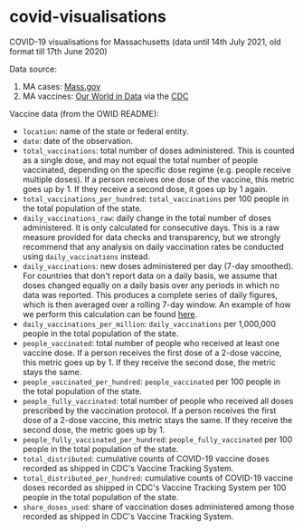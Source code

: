 # covid-visualisations
COVID-19 visualisations for Massachusetts (data until 14th July 2021, old format till 17th June 2020)

Data source: 

1. MA cases: [Mass.gov](https://www.mass.gov/info-details/covid-19-response-reporting#covid-19-daily-dashboard-)
2. MA vaccines: [Our World in Data](https://github.com/owid/covid-19-data/tree/master/public/data/vaccinations) via the [CDC](https://covid.cdc.gov/covid-data-tracker/#vaccinations)

Vaccine data (from the OWID README):

* `location`: name of the state or federal entity.
* `date`: date of the observation.
* `total_vaccinations`: total number of doses administered. This is counted as a single dose, and may not equal the total number of people vaccinated, depending on the specific dose regime (e.g. people receive multiple doses). If a person receives one dose of the vaccine, this metric goes up by 1. If they receive a second dose, it goes up by 1 again.
* `total_vaccinations_per_hundred`: `total_vaccinations` per 100 people in the total population of the state.
* `daily_vaccinations_raw`: daily change in the total number of doses administered. It is only calculated for consecutive days. This is a raw measure provided for data checks and transparency, but we strongly recommend that any analysis on daily vaccination rates be conducted using `daily_vaccinations` instead.
* `daily_vaccinations`: new doses administered per day (7-day smoothed). For countries that don't report data on a daily basis, we assume that doses changed equally on a daily basis over any periods in which no data was reported. This produces a complete series of daily figures, which is then averaged over a rolling 7-day window. An example of how we perform this calculation can be found [here](https://github.com/owid/covid-19-data/issues/333#issuecomment-763015298).
* `daily_vaccinations_per_million`: `daily_vaccinations` per 1,000,000 people in the total population of the state.
* `people_vaccinated`: total number of people who received at least one vaccine dose. If a person receives the first dose of a 2-dose vaccine, this metric goes up by 1. If they receive the second dose, the metric stays the same.
* `people_vaccinated_per_hundred`: `people_vaccinated` per 100 people in the total population of the state.
* `people_fully_vaccinated`: total number of people who received all doses prescribed by the vaccination protocol. If a person receives the first dose of a 2-dose vaccine, this metric stays the same. If they receive the second dose, the metric goes up by 1.
* `people_fully_vaccinated_per_hundred`: `people_fully_vaccinated` per 100 people in the total population of the state.
* `total_distributed`: cumulative counts of COVID-19 vaccine doses recorded as shipped in CDC's Vaccine Tracking System.
* `total_distributed_per_hundred`: cumulative counts of COVID-19 vaccine doses recorded as shipped in CDC's Vaccine Tracking System per 100 people in the total population of the state.
* `share_doses_used`: share of vaccination doses administered among those recorded as shipped in CDC's Vaccine Tracking System.